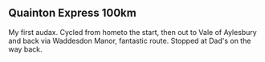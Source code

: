 ## Quainton Express 100km

My first audax. Cycled from hometo the start, then out to Vale of Aylesbury and back via Waddesdon Manor, fantastic route. Stopped at Dad's on the way back.

<div class='strava-embed-placeholder' data-embed-type='activity' data-embed-id='4207654400'></div><script src='https://strava-embeds.com/embed.js'></script>